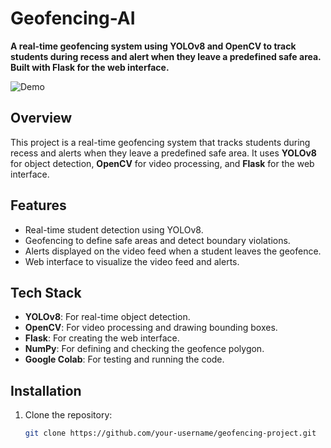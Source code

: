 # Geofencing-AI

**A real-time geofencing system using YOLOv8 and OpenCV to track students during recess and alert when they leave a predefined safe area. Built with Flask for the web interface.**

![Demo](images/demo.png)  <!-- Add a screenshot of your project -->

## Overview
This project is a real-time geofencing system that tracks students during recess and alerts when they leave a predefined safe area. It uses **YOLOv8** for object detection, **OpenCV** for video processing, and **Flask** for the web interface.

## Features
- Real-time student detection using YOLOv8.
- Geofencing to define safe areas and detect boundary violations.
- Alerts displayed on the video feed when a student leaves the geofence.
- Web interface to visualize the video feed and alerts.

## Tech Stack
- **YOLOv8**: For real-time object detection.
- **OpenCV**: For video processing and drawing bounding boxes.
- **Flask**: For creating the web interface.
- **NumPy**: For defining and checking the geofence polygon.
- **Google Colab**: For testing and running the code.

## Installation
1. Clone the repository:
   ```bash
   git clone https://github.com/your-username/geofencing-project.git
